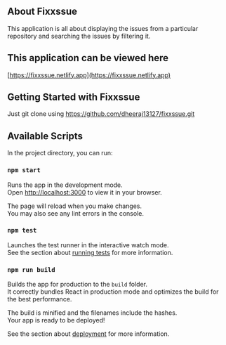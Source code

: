 ## About Fixxssue
This application is all about displaying the issues from a particular repository and searching the issues by filtering it.

## This application can be viewed here
[https://fixxssue.netlify.app](https://fixxssue.netlify.app)


## Getting Started with Fixxssue

Just git clone using 
https://github.com/dheeraj13127/fixxssue.git

## Available Scripts

In the project directory, you can run:

### `npm start`

Runs the app in the development mode.\
Open [http://localhost:3000](http://localhost:3000) to view it in your browser.

The page will reload when you make changes.\
You may also see any lint errors in the console.

### `npm test`

Launches the test runner in the interactive watch mode.\
See the section about [running tests](https://facebook.github.io/create-react-app/docs/running-tests) for more information.

### `npm run build`

Builds the app for production to the `build` folder.\
It correctly bundles React in production mode and optimizes the build for the best performance.

The build is minified and the filenames include the hashes.\
Your app is ready to be deployed!

See the section about [deployment](https://facebook.github.io/create-react-app/docs/deployment) for more information.


